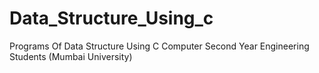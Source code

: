 # Data_Structure_Using_c
Programs Of Data Structure Using C Computer Second Year Engineering Students (Mumbai University) 
